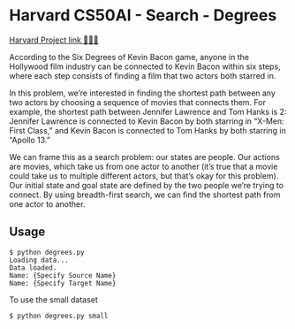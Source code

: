 # Harvard CS50AI - Search - Degrees

[Harvard Project link 👨🏻‍💻](https://cs50.harvard.edu/ai/projects/0/degrees/)

According to the Six Degrees of Kevin Bacon game, anyone in the Hollywood film industry can be connected to Kevin Bacon within six steps, where each step consists of finding a film that two actors both starred in.

In this problem, we’re interested in finding the shortest path between any two actors by choosing a sequence of movies that connects them. For example, the shortest path between Jennifer Lawrence and Tom Hanks is 2: Jennifer Lawrence is connected to Kevin Bacon by both starring in “X-Men: First Class,” and Kevin Bacon is connected to Tom Hanks by both starring in “Apollo 13.”

We can frame this as a search problem: our states are people. Our actions are movies, which take us from one actor to another (it’s true that a movie could take us to multiple different actors, but that’s okay for this problem). Our initial state and goal state are defined by the two people we’re trying to connect. By using breadth-first search, we can find the shortest path from one actor to another.

## Usage
```
$ python degrees.py
Loading data...
Data loaded.
Name: {Specify Source Name}
Name: {Specify Target Name}
```
To use the small dataset
```
$ python degrees.py small
```